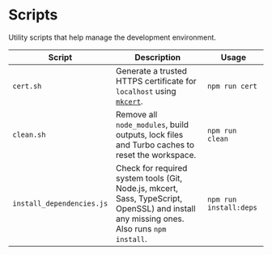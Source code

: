 # Scripts

Utility scripts that help manage the development environment.

| Script | Description | Usage |
| ------ | ----------- | ----- |
| `cert.sh` | Generate a trusted HTTPS certificate for `localhost` using [`mkcert`](https://github.com/FiloSottile/mkcert). | `npm run cert` |
| `clean.sh` | Remove all `node_modules`, build outputs, lock files and Turbo caches to reset the workspace. | `npm run clean` |
| `install_dependencies.js` | Check for required system tools (Git, Node.js, mkcert, Sass, TypeScript, OpenSSL) and install any missing ones. Also runs `npm install`. | `npm run install:deps` |

